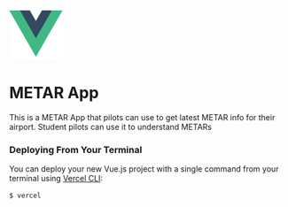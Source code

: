 ![Vue.js Logo](https://github.com/vercel/vercel/blob/master/packages/frameworks/logos/vue.svg)

# METAR App

This is a METAR App that pilots can use to get latest METAR info for their airport. Student pilots can use it to understand METARs

### Deploying From Your Terminal

You can deploy your new Vue.js project with a single command from your terminal using [Vercel CLI](https://vercel.com/download):

```shell
$ vercel
```
